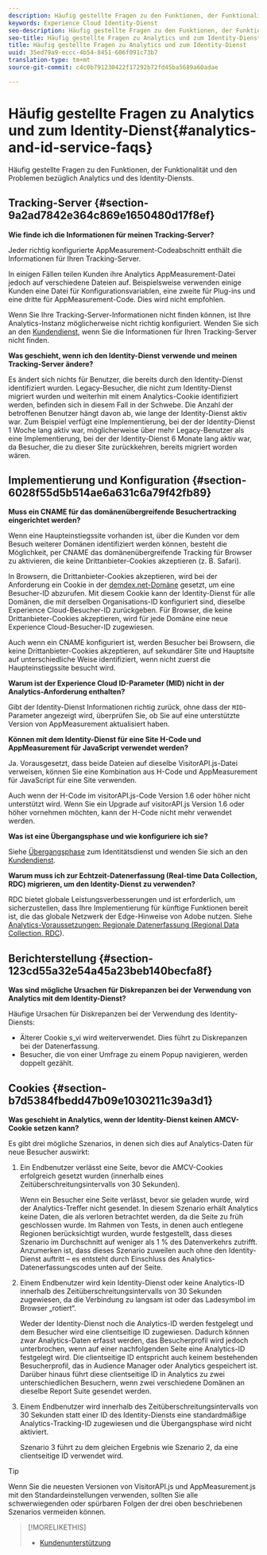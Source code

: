 ```yaml
---
description: Häufig gestellte Fragen zu den Funktionen, der Funktionalität und den Problemen bezüglich Analytics und des Experience Cloud Identity-Diensts.
keywords: Experience Cloud Identity-Dienst
seo-description: Häufig gestellte Fragen zu den Funktionen, der Funktionalität und den Problemen bezüglich Analytics und des Identity-Diensts.
seo-title: Häufig gestellte Fragen zu Analytics und zum Identity-Dienst
title: Häufig gestellte Fragen zu Analytics und zum Identity-Dienst
uuid: 35ed79a9-eccc-4b54-8451-606f091c73b7
translation-type: tm+mt
source-git-commit: c4c0b791230422f17292b72fd45ba5689a60adae

---
```



# Häufig gestellte Fragen zu Analytics und zum Identity-Dienst{#analytics-and-id-service-faqs}

Häufig gestellte Fragen zu den Funktionen, der Funktionalität und den Problemen bezüglich Analytics und des Identity-Diensts.

## Tracking-Server {#section-9a2ad7842e364c869e1650480d17f8ef}

**Wie finde ich die Informationen für meinen Tracking-Server?**

Jeder richtig konfigurierte AppMeasurement-Codeabschnitt enthält die Informationen für Ihren Tracking-Server.

In einigen Fällen teilen Kunden ihre Analytics AppMeasurement-Datei jedoch auf verschiedene Dateien auf. Beispielsweise verwenden einige Kunden eine Datei für Konfigurationsvariablen, eine zweite für Plug-ins und eine dritte für AppMeasurement-Code. Dies wird nicht empfohlen.

Wenn Sie Ihre Tracking-Server-Informationen nicht finden können, ist Ihre Analytics-Instanz möglicherweise nicht richtig konfiguriert. Wenden Sie sich an den [Kundendienst](https://helpx.adobe.com/marketing-cloud/contact-support.html), wenn Sie die Informationen für Ihren Tracking-Server nicht finden.

**Was geschieht, wenn ich den Identity-Dienst verwende und meinen Tracking-Server ändere?**

Es ändert sich nichts für Benutzer, die bereits durch den Identity-Dienst identifiziert wurden. Legacy-Besucher, die nicht zum Identity-Dienst migriert wurden und weiterhin mit einem Analytics-Cookie identifiziert werden, befinden sich in diesem Fall in der Schwebe. Die Anzahl der betroffenen Benutzer hängt davon ab, wie lange der Identity-Dienst aktiv war. Zum Beispiel verfügt eine Implementierung, bei der der Identity-Dienst 1 Woche lang aktiv war, möglicherweise über mehr Legacy-Benutzer als eine Implementierung, bei der der Identity-Dienst 6 Monate lang aktiv war, da Besucher, die zu dieser Site zurückkehren, bereits migriert worden wären.

## Implementierung und Konfiguration {#section-6028f55d5b514ae6a631c6a79f42fb89}

**Muss ein CNAME für das domänenübergreifende Besuchertracking eingerichtet werden?**

Wenn eine Haupteinstiegssite vorhanden ist, über die Kunden vor dem Besuch weiterer Domänen identifiziert werden können, besteht die Möglichkeit, per CNAME das domänenübergreifende Tracking für Browser zu aktivieren, die keine Drittanbieter-Cookies akzeptieren (z. B. Safari).

In Browsern, die Drittanbieter-Cookies akzeptieren, wird bei der Anforderung ein Cookie in der [demdex.net-Domäne](https://marketing.adobe.com/resources/help/en_US/aam/demdex-calls.html) gesetzt, um eine Besucher-ID abzurufen. Mit diesem Cookie kann der Identity-Dienst für alle Domänen, die mit derselben Organisations-ID konfiguriert sind, dieselbe Experience Cloud-Besucher-ID zurückgeben. Für Browser, die keine Drittanbieter-Cookies akzeptieren, wird für jede Domäne eine neue Experience Cloud-Besucher-ID zugewiesen.

Auch wenn ein CNAME konfiguriert ist, werden Besucher bei Browsern, die keine Drittanbieter-Cookies akzeptieren, auf sekundärer Site und Hauptsite auf unterschiedliche Weise identifiziert, wenn nicht zuerst die Haupteinstiegssite besucht wird.

**Warum ist der Experience Cloud ID-Parameter (MID) nicht in der Analytics-Anforderung enthalten?**

Gibt der Identity-Dienst Informationen richtig zurück, ohne dass der `MID`-Parameter angezeigt wird, überprüfen Sie, ob Sie auf eine unterstützte Version von AppMeasurement aktualisiert haben.

**Können mit dem Identity-Dienst für eine Site H-Code und AppMeasurement für JavaScript verwendet werden?**

Ja. Vorausgesetzt, dass beide Dateien auf dieselbe VisitorAPI.js-Datei verweisen, können Sie eine Kombination aus H-Code und AppMeasurement für JavaScript für eine Site verwenden.

Auch wenn der H-Code im visitorAPI.js-Code Version 1.6 oder höher nicht unterstützt wird. Wenn Sie ein Upgrade auf visitorAPI.js Version 1.6 oder höher vornehmen möchten, kann der H-Code nicht mehr verwendet werden.

**Was ist eine Übergangsphase und wie konfiguriere ich sie?**

Siehe [Übergangsphase](../reference/analytics-reference/grace-period.md) zum Identitätsdienst und wenden Sie sich an den [Kundendienst](https://helpx.adobe.com/marketing-cloud/contact-support.html).

**Warum muss ich zur Echtzeit-Datenerfassung (Real-time Data Collection, RDC) migrieren, um den Identity-Dienst zu verwenden?**

RDC bietet globale Leistungsverbesserungen und ist erforderlich, um sicherzustellen, dass Ihre Implementierung für künftige Funktionen bereit ist, die das globale Netzwerk der Edge-Hinweise von Adobe nutzen. Siehe [Analytics-Voraussetzungen: Regionale Datenerfassung (Regional Data Collection, RDC](../reference/requirements.md#section-7d04bb013bc84a25bae3b148bc0ca25f)).

## Berichterstellung {#section-123cd55a32e54a45a23beb140becfa8f}

**Was sind mögliche Ursachen für Diskrepanzen bei der Verwendung von Analytics mit dem Identity-Dienst?**

Häufige Ursachen für Diskrepanzen bei der Verwendung des Identity-Diensts:

* Älterer Cookie s_vi wird weiterverwendet. Dies führt zu Diskrepanzen bei der Datenerfassung.
* Besucher, die von einer Umfrage zu einem Popup navigieren, werden doppelt gezählt.

## Cookies {#section-b7d5384fbedd47b09e1030211c39a3d1}

**Was geschieht in Analytics, wenn der Identity-Dienst keinen AMCV-Cookie setzen kann?**

Es gibt drei mögliche Szenarios, in denen sich dies auf Analytics-Daten für neue Besucher auswirkt:

1. Ein Endbenutzer verlässt eine Seite, bevor die AMCV-Cookies erfolgreich gesetzt wurden (innerhalb eines Zeitüberschreitungsintervalls von 30 Sekunden).

   Wenn ein Besucher eine Seite verlässt, bevor sie geladen wurde, wird der Analytics-Treffer nicht gesendet. In diesem Szenario erhält Analytics keine Daten, die als verloren betrachtet werden, da die Seite zu früh geschlossen wurde. Im Rahmen von Tests, in denen auch entlegene Regionen berücksichtigt wurden, wurde festgestellt, dass dieses Szenario im Durchschnitt auf weniger als 1 % des Datenverkehrs zutrifft. Anzumerken ist, dass dieses Szenario zuweilen auch ohne den Identity-Dienst auftritt – es entsteht durch Einschluss des Analytics-Datenerfassungscodes unten auf der Seite.

1. Einem Endbenutzer wird kein Identity-Dienst oder keine Analytics-ID innerhalb des Zeitüberschreitungsintervalls von 30 Sekunden zugewiesen, da die Verbindung zu langsam ist oder das Ladesymbol im Browser „rotiert“.

   Weder der Identity-Dienst noch die Analytics-ID werden festgelegt und dem Besucher wird eine clientseitige ID zugewiesen. Dadurch können zwar Analytics-Daten erfasst werden, das Besucherprofil wird jedoch unterbrochen, wenn auf einer nachfolgenden Seite eine Analytics-ID festgelegt wird. Die clientseitige ID entspricht auch keinem bestehenden Besucherprofil, das in Audience Manager oder Analytics gespeichert ist. Darüber hinaus führt diese clientseitige ID in Analytics zu zwei unterschiedlichen Besuchern, wenn zwei verschiedene Domänen an dieselbe Report Suite gesendet werden.

1. Einem Endbenutzer wird innerhalb des Zeitüberschreitungsintervalls von 30 Sekunden statt einer ID des Identity-Diensts eine standardmäßige Analytics-Tracking-ID zugewiesen und die Übergangsphase wird nicht aktiviert.

   Szenario 3 führt zu dem gleichen Ergebnis wie Szenario 2, da eine clientseitige ID verwendet wird.

>[!TIP]
>
>Wenn Sie die neuesten Versionen von VisitorAPI.js und AppMeasurement.js mit den Standardeinstellungen verwenden, sollten Sie alle schwerwiegenden oder spürbaren Folgen der drei oben beschriebenen Szenarios vermeiden können.

>[!MORELIKETHIS]
>
>* [Kundenunterstützung](https://helpx.adobe.com/marketing-cloud/contact-support.html)

